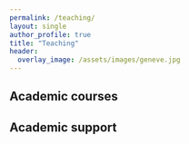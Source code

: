 ```yaml
---
permalink: /teaching/
layout: single
author_profile: true
title: "Teaching"
header:
  overlay_image: /assets/images/geneve.jpg
---
```


## Academic courses

## Academic support
